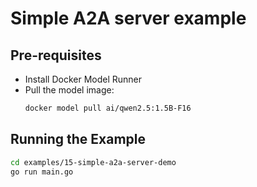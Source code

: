 # Simple A2A server example

## Pre-requisites

- Install Docker Model Runner
- Pull the model image:
  ```bash
  docker model pull ai/qwen2.5:1.5B-F16
  ```

## Running the Example

```bash
cd examples/15-simple-a2a-server-demo
go run main.go
```
